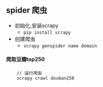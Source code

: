 ##  spider 爬虫

- 初始化,安装scrapy
    -  `pip install scrapy`
- 创建爬虫
    - `scrapy genspider name domain`

#### 爬取豆瓣top250
``` 
    // 运行爬虫
    scrapy crawl douban250
```